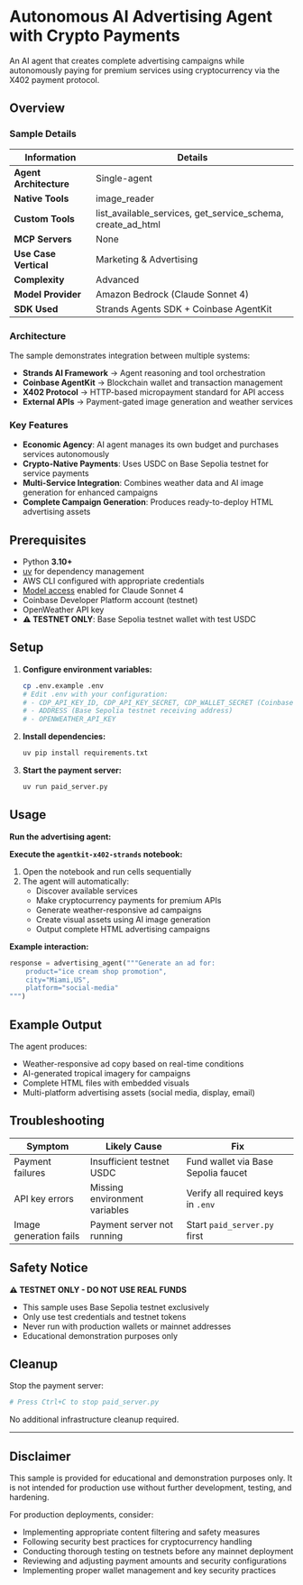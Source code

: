 # Autonomous AI Advertising Agent with Crypto Payments

An AI agent that creates complete advertising campaigns while autonomously paying for premium services using cryptocurrency via the X402 payment protocol.

## Overview

### Sample Details

| Information            | Details                                                    |
|------------------------|------------------------------------------------------------|
| **Agent Architecture** | Single-agent                                               |
| **Native Tools**       | image_reader                                               |
| **Custom Tools**       | list_available_services, get_service_schema, create_ad_html |
| **MCP Servers**        | None                                                       |
| **Use Case Vertical**  | Marketing & Advertising                                    |
| **Complexity**         | Advanced                                                   |
| **Model Provider**     | Amazon Bedrock (Claude Sonnet 4)                          |
| **SDK Used**           | Strands Agents SDK + Coinbase AgentKit                    |

### Architecture

The sample demonstrates integration between multiple systems:
- **Strands AI Framework** → Agent reasoning and tool orchestration
- **Coinbase AgentKit** → Blockchain wallet and transaction management  
- **X402 Protocol** → HTTP-based micropayment standard for API access
- **External APIs** → Payment-gated image generation and weather services

### Key Features

- **Economic Agency**: AI agent manages its own budget and purchases services autonomously
- **Crypto-Native Payments**: Uses USDC on Base Sepolia testnet for service payments
- **Multi-Service Integration**: Combines weather data and AI image generation for enhanced campaigns
- **Complete Campaign Generation**: Produces ready-to-deploy HTML advertising assets

## Prerequisites

- Python **3.10+**
- [uv](https://docs.astral.sh/uv/getting-started/installation/) for dependency management
- AWS CLI configured with appropriate credentials
- [Model access](https://docs.aws.amazon.com/bedrock/latest/userguide/model-access-modify.html) enabled for Claude Sonnet 4
- Coinbase Developer Platform account (testnet)
- OpenWeather API key
- **⚠️ TESTNET ONLY**: Base Sepolia testnet wallet with test USDC

## Setup

1. **Configure environment variables:**
   ```bash
   cp .env.example .env
   # Edit .env with your configuration:
   # - CDP_API_KEY_ID, CDP_API_KEY_SECRET, CDP_WALLET_SECRET (Coinbase testnet)
   # - ADDRESS (Base Sepolia testnet receiving address)
   # - OPENWEATHER_API_KEY
   ```

2. **Install dependencies:**
   ```bash
   uv pip install requirements.txt
   ```

3. **Start the payment server:**
   ```bash
   uv run paid_server.py
   ```

## Usage

**Run the advertising agent:**

**Execute the `agentkit-x402-strands` notebook:**
1. Open the notebook and run cells sequentially
2. The agent will automatically:
   - Discover available services
   - Make cryptocurrency payments for premium APIs
   - Generate weather-responsive ad campaigns
   - Create visual assets using AI image generation
   - Output complete HTML advertising campaigns

**Example interaction:**
```python
response = advertising_agent("""Generate an ad for:
    product="ice cream shop promotion",
    city="Miami,US", 
    platform="social-media"
""")
```

## Example Output

The agent produces:
- Weather-responsive ad copy based on real-time conditions
- AI-generated tropical imagery for campaigns  
- Complete HTML files with embedded visuals
- Multi-platform advertising assets (social media, display, email)

## Troubleshooting

| Symptom | Likely Cause | Fix |
|---------|-------------|-----|
| Payment failures | Insufficient testnet USDC | Fund wallet via Base Sepolia faucet |
| API key errors | Missing environment variables | Verify all required keys in `.env` |
| Image generation fails | Payment server not running | Start `paid_server.py` first |

## Safety Notice

**⚠️ TESTNET ONLY - DO NOT USE REAL FUNDS**
- This sample uses Base Sepolia testnet exclusively
- Only use test credentials and testnet tokens
- Never run with production wallets or mainnet addresses
- Educational demonstration purposes only

## Cleanup

Stop the payment server:
```bash
# Press Ctrl+C to stop paid_server.py
```

No additional infrastructure cleanup required.

---

## Disclaimer

This sample is provided for educational and demonstration purposes only. It is not intended for production use without further development, testing, and hardening.

For production deployments, consider:
- Implementing appropriate content filtering and safety measures
- Following security best practices for cryptocurrency handling
- Conducting thorough testing on testnets before any mainnet deployment
- Reviewing and adjusting payment amounts and security configurations
- Implementing proper wallet management and key security practices
